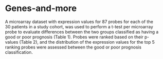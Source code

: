 # Genes-and-more
A microarray dataset with expression values for 87 probes for each of the 30 patients in a study cohort, was used to perform a t-test per microarray probe to evaluate differences between the two groups classified as having a good or poor prognosis (Table 1). Probes were ranked based on their p-values (Table 2), and the distribution of the expression values for the top 5 ranking probes were assessed between the good or poor prognosis classification.

